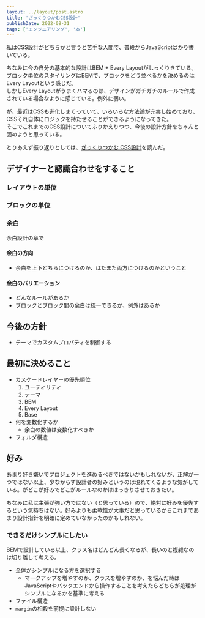 ```yaml
---
layout: ../layout/post.astro
title: 'ざっくりつかむCSS設計'
publishDate: 2022-08-31
tags: ['エンジニアリング', '本']
---
```


私はCSS設計がどちらかと言うと苦手な人間で、普段からJavaScriptばかり書いている。

ちなみに今の自分の基本的な設計はBEM + Every Layoutがしっくりきている。ブロック単位のスタイリングはBEMで、ブロックをどう並べるかを決めるのはEvery Layoutという感じだ。  
しかしEvery Layoutがうまくハマるのは、デザインがガチガチのルールで作成されている場合なように感じている。例外に弱い。

が、最近はCSSも進化しまくっていて、いろいろな方法論が充実し始めており、CSSそれ自体にロジックを持たせることができるようになってきた。  
そこでこれまでのCSS設計についてふりかえりつつ、今後の設計方針をちゃんと固めようと思っている。

とりあえず振り返りとしては、[ざっくりつかむ CSS設計](https://www.amazon.co.jp/dp/B09NKR8RCZ)を読んだ。

## デザイナーと認識合わせをすること

### レイアウトの単位

### ブロックの単位

### 余白

余白設計の章で

#### 余白の方向

* 余白を上下どちらにつけるのか、はたまた両方につけるのかということ

#### 余白のバリエーション

* どんなルールがあるか
* ブロックとブロック間の余白は統一できるか、例外はあるか

## 今後の方針

* テーマでカスタムプロパティを制御する

## 最初に決めること

* カスケードレイヤーの優先順位
  1. ユーティリティ
  2. テーマ
  3. BEM
  4. Every Layout
  5. Base
* 何を変数化するか
  * 余白の数値は変数化すべきか
* フォルダ構造

## 好み

あまり好き嫌いでプロジェクトを進めるべきではないかもしれないが、正解が一つではない以上、少なからず設計者の好みというのは現れてくるような気がしている。がどこが好みでどこがルールなのかははっきりさせておきたい。

ちなみに私は主張が強い方ではない（と思っている）ので、絶対に好みを優先するという気持ちはない。好みよりも柔軟性が大事だと思っているからこれまであまり設計指針を明確に定めていなかったのかもしれない。

### できるだけシンプルにしたい

BEMで設計している以上、クラス名はどんどん長くなるが、長いのと複雑なのは切り離して考える。

* 全体がシンプルになる方を選択する
  * マークアップを増やすのか、クラスを増やすのか、を悩んだ時はJavaScriptやバックエンドから操作することを考えたらどちらが処理がシンプルになるかを基準に考える
* ファイル構造
* `margin`の相殺を前提に設計しない
